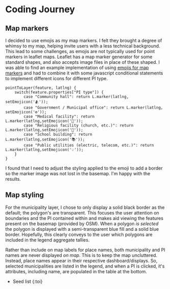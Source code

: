 # Coding Journey

## Map markers
I decided to use emojis as my map markers. I felt they brought a degree of whimsy to my map, helping invite users with a less technical background. This lead to some challenges, as emojis are not typically used for point markers in leaflet maps. Leaflet has a map marker generator for some standard shapes, and also accepts image files in place of these shaped. I was able to find an example implementation of using [emojis for map markers](https://gist.github.com/RikdeBoer/d98325632b8479757f4d32927e73bd01) and had to combine it with some javascript conditional statements to implement different icons for different PI type.

```
pointToLayer(feature, latlng) {
    switch(feature.properties["PI type"]) {
        case "Community hall": return L.marker(latlng, setEmojicon('🫂'));
        case "Government / Municipal office": return L.marker(latlng, setEmojicon('⚙️'));
        case "Medical facility": return L.marker(latlng,setEmojicon('🏥'));
        case "Religious facility (church, etc.)": return L.marker(latlng,setEmojicon('🛐'));
        case "School building": return L.marker(latlng,setEmojicon('📚'));
        case "Public utilities (electric, telecom, etc.)": return L.marker(latlng,setEmojicon('💡'));
    }
}
```

I found that I need to adjust the styling applied to the emoji to add a border so the marker image was not lost in the basemap. I'm happy with the results.

## Map styling
For the municipality layer, I chose to only display a solid black border as the default; the polygon's are transparent. This focuses the user attention on boundaries and the PI contained within and makes aid viewing the features present on the basemap (provided by OSM). When a polygon *is selected* the polygon is displayed with a semi-transparent blue fill and a solid blue border. Hopefully, this clearly conveys to the user which polygons are included in the legend aggregate tallies.

Rather than include on map labels for place names, both municipality and PI names are never displayed *on map*. This is to keep the map uncluttered. Instead, place names appear in their respective dashboard/displays. So, selected municipalities are listed in the legend, and when a PI is clicked, it's attributes, including name, are populated in the table at the bottom.

* Seed list
{:toi}